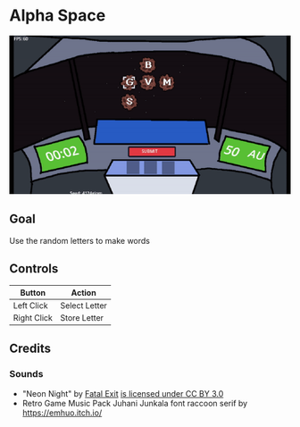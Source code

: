 
# Alpha Space

![](https://github.com/sugarvoid/alpha-space/blob/master/docs/gameplay.gif)

## Goal
Use the random letters to make words

## Controls

|Button|Action|
| ----------| ---------|
|Left Click | Select Letter|
|Right Click | Store Letter|


## Credits
### Sounds
- "Neon Night" by [Fatal Exit](https://soundcloud.com/fatalexit) [is licensed under CC BY 3.0](https://creativecommons.org/licenses/by/3.0/)
- Retro Game Music Pack Juhani Junkala
font raccoon serif by https://emhuo.itch.io/
